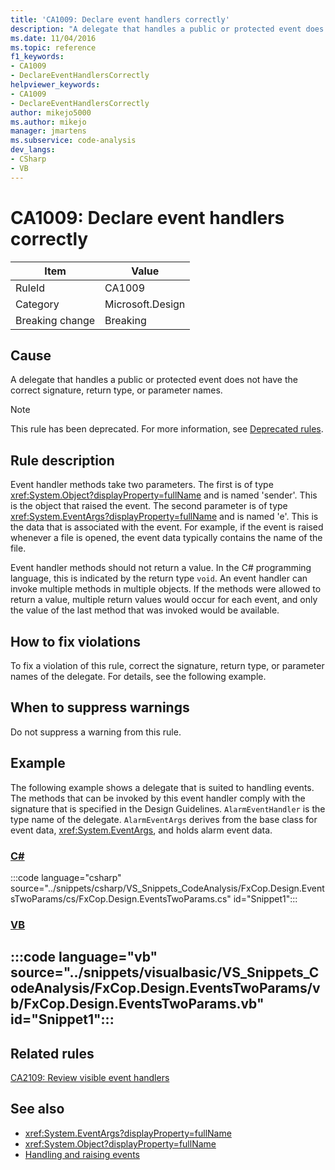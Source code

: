 ```yaml
---
title: 'CA1009: Declare event handlers correctly'
description: "A delegate that handles a public or protected event does not have the correct signature, return type, or parameter names."
ms.date: 11/04/2016
ms.topic: reference
f1_keywords:
- CA1009
- DeclareEventHandlersCorrectly
helpviewer_keywords:
- CA1009
- DeclareEventHandlersCorrectly
author: mikejo5000
ms.author: mikejo
manager: jmartens
ms.subservice: code-analysis
dev_langs:
- CSharp
- VB
---
```

# CA1009: Declare event handlers correctly


|Item|Value|
|-|-|
|RuleId|CA1009|
|Category|Microsoft.Design|
|Breaking change|Breaking|

## Cause
A delegate that handles a public or protected event does not have the correct signature, return type, or parameter names.

> [!NOTE]
> This rule has been deprecated. For more information, see [Deprecated rules](fxcop-unported-deprecated-rules.md).

## Rule description
Event handler methods take two parameters. The first is of type <xref:System.Object?displayProperty=fullName> and is named 'sender'. This is the object that raised the event. The second parameter is of type <xref:System.EventArgs?displayProperty=fullName> and is named 'e'. This is the data that is associated with the event. For example, if the event is raised whenever a file is opened, the event data typically contains the name of the file.

Event handler methods should not return a value. In the C# programming language, this is indicated by the return type `void`. An event handler can invoke multiple methods in multiple objects. If the methods were allowed to return a value, multiple return values would occur for each event, and only the value of the last method that was invoked would be available.

## How to fix violations
To fix a violation of this rule, correct the signature, return type, or parameter names of the delegate. For details, see the following example.

## When to suppress warnings
Do not suppress a warning from this rule.

## Example
The following example shows a delegate that is suited to handling events. The methods that can be invoked by this event handler comply with the signature that is specified in the Design Guidelines. `AlarmEventHandler` is the type name of the delegate. `AlarmEventArgs` derives from the base class for event data, <xref:System.EventArgs>, and holds alarm event data.

### [C#](#tab/csharp)
:::code language="csharp" source="../snippets/csharp/VS_Snippets_CodeAnalysis/FxCop.Design.EventsTwoParams/cs/FxCop.Design.EventsTwoParams.cs" id="Snippet1":::

### [VB](#tab/vb)
:::code language="vb" source="../snippets/visualbasic/VS_Snippets_CodeAnalysis/FxCop.Design.EventsTwoParams/vb/FxCop.Design.EventsTwoParams.vb" id="Snippet1":::
---

## Related rules
[CA2109: Review visible event handlers](/dotnet/fundamentals/code-analysis/quality-rules/ca2109)

## See also

- <xref:System.EventArgs?displayProperty=fullName>
- <xref:System.Object?displayProperty=fullName>
- [Handling and raising events](/dotnet/standard/events/index)
